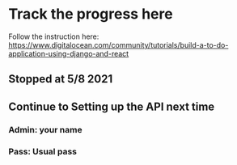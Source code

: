 # Track the progress here
Follow the instruction here: https://www.digitalocean.com/community/tutorials/build-a-to-do-application-using-django-and-react

## Stopped at 5/8 2021
## Continue to Setting up the API next time

### Admin: your name
### Pass: Usual pass